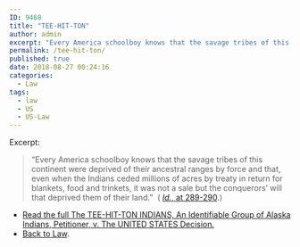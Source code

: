 ```yaml
---
ID: 9468
title: "TEE-HIT-TON"
author: admin
excerpt: "Every America schoolboy knows that the savage tribes of this continent were deprived of their ancestral ranges by force and that, even when the Indians ceded millions of acres by treaty in return for blankets, food and trinkets, it was not a sale but the conquerors’ will that deprived them of their land"
permalink: /tee-hit-ton/
published: true
date: 2018-08-27 00:24:16
categories:
  - Law
tags:
  - law
  - US
  - US-Law
---
```

Excerpt:

> “Every America schoolboy knows that the savage tribes of this continent were deprived of their ancestral ranges by force and that, even when the Indians ceded millions of acres by treaty in return for blankets, food and trinkets, it was not a sale but the conquerors’ will that deprived them of their land.”  ( [_Id._, at 289-290](https://www.law.cornell.edu/supremecourt/text/348/272).)

* [Read the full The TEE-HIT-TON INDIANS, An Identifiable Group of Alaska Indians, Petitioner, v. The UNITED STATES Decision.](https://www.law.cornell.edu/supremecourt/text/348/272)
* [Back to Law](/law/).
